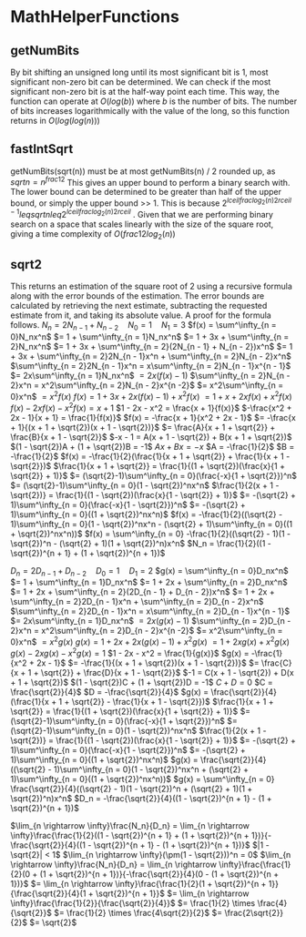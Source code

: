 # MathHelperFunctions

## getNumBits

By bit shifting an unsigned long until its most significant bit is 1, most significant non-zero bit can be determined.
We can check if the most significant non-zero bit is at the half-way point each time. This way, the function can operate at $O(log(b))$ where $b$ is the number of bits.
The number of bits increases logarithmically with the value of the long, so this function returns in $O(log(log(n)))$

## fastIntSqrt

getNumBits(sqrt(n)) must be at most getNumBits(n) / 2 rounded up, as $sqrt{n} = n^{frac{1}{2}}$ This gives an upper bound to perform a binary search with.
The lower bound can be determined to be greater than half of the upper bound, or simply the upper bound >> 1. This is because $2^{lceilfrac{log_2(n)}{2}rceil -1} leq sqrt{n} leq 2^{lceilfrac{log_2(n)}{2}rceil}$
. Given that we are performing binary search on a space that scales linearly with the size of the square root, giving a time complexity of $O(frac{1}{2}log_2(n))$

## sqrt2

This returns an estimation of the square root of 2 using a recursive formula along with the error bounds of the estimation.
The error bounds are calculated by retrieving the next estimate, subtracting the requested estimate from it, and taking its absolute value.
A proof for the formula follows.
$N_n = 2N_{n - 1} + N_{n - 2} \quad N_0 = 1 \quad N_1 = 3$ 
$f(x) = \sum^\infty_{n = 0}N_nx^n$ 
$= 1 + \sum^\infty_{n = 1}N_nx^n$ 
$= 1 + 3x + \sum^\infty_{n = 2}N_nx^n$ 
$= 1 + 3x + \sum^\infty_{n = 2}(2N_{n - 1} + N_{n - 2})x^n$ 
$= 1 + 3x + \sum^\infty_{n = 2}2N_{n - 1}x^n + \sum^\infty_{n = 2}N_{n - 2}x^n$ 
$\sum^\infty_{n = 2}2N_{n - 1}x^n = x\sum^\infty_{n = 2}N_{n - 1}x^{n - 1}$ 
$= 2x\sum^\infty_{n = 1}N_nx^n$ 
$= 2x(f(x) - 1)$ 
$\sum^\infty_{n = 2}N_{n - 2}x^n = x^2\sum^\infty_{n = 2}N_{n - 2}x^{n -2}$ 
$= x^2\sum^\infty_{n = 0}x^n$ 
$= x^2f(x)$ 
$f(x) = 1 + 3x + 2x(f(x) - 1) + x^2f(x)$ 
$= 1 + x + 2xf(x) + x^2f(x)$ 
$f(x) - 2xf(x) - x^2f(x) = x + 1$ 
$1 - 2x - x^2 = \frac{x + 1}{f(x)}$ 
$-\frac{x^2 + 2x - 1}{x + 1} = \frac{1}{f(x)}$ 
$f(x) = -\frac{x + 1}{x^2 + 2x - 1}$ 
$= -\frac{x + 1}{(x + 1 + \sqrt{2})(x + 1 - \sqrt{2})}$ 
$= \frac{A}{x + 1 + \sqrt{2}} + \frac{B}{x + 1 - \sqrt{2}}$ 
$-x - 1 = A(x + 1 - \sqrt{2}) + B(x + 1 + \sqrt{2})$ 
$(1 - \sqrt{2})A + (1 + \sqrt{2})B = -1$ 
$Ax + Bx = -x$ 
$A = -\frac{1}{2}$ 
$B = -\frac{1}{2}$ 
$f(x) = -\frac{1}{2}(\frac{1}{x + 1 + \sqrt{2}} + \frac{1}{x + 1 - \sqrt{2}})$ 
$\frac{1}{x + 1 + \sqrt{2}} = \frac{1}{(1 + \sqrt{2})(\frac{x}{1 + \sqrt{2}} + 1)}$ 
$= (\sqrt{2}-1)\sum^\infty_{n = 0}(\frac{-x}{1 + \sqrt{2}})^n$ 
$= (\sqrt{2}-1)\sum^\infty_{n = 0}(1 - \sqrt{2})^nx^n$ 
$\frac{1}{2(x + 1 - \sqrt{2})} = \frac{1}{(1 - \sqrt{2})(\frac{x}{1 - \sqrt{2}} + 1)}$ 
$= -(\sqrt{2} + 1)\sum^\infty_{n = 0}(\frac{-x}{1 - \sqrt{2}})^n$ 
$= -(\sqrt{2} + 1)\sum^\infty_{n = 0}((1 + \sqrt{2})^nx^n)$ 
$f(x) = -\frac{1}{2}((\sqrt{2} - 1)\sum^\infty_{n = 0}(1 - \sqrt{2})^nx^n - (\sqrt{2} + 1)\sum^\infty_{n = 0}((1 + \sqrt{2})^nx^n))$ 
$f(x) = \sum^\infty_{n = 0} -\frac{1}{2}((\sqrt{2} - 1)(1 - \sqrt{2})^n - (\sqrt{2} + 1)(1 + \sqrt{2})^n)x^n$ 
$N_n = \frac{1}{2}((1 - \sqrt{2})^{n + 1} + (1 + \sqrt{2})^{n + 1})$ 

$D_n = 2D_{n - 1} + D_{n - 2} \quad D_0 = 1 \quad D_1 = 2$ 
$g(x) = \sum^\infty_{n = 0}D_nx^n$ 
$= 1 + \sum^\infty_{n = 1}D_nx^n$ 
$= 1 + 2x + \sum^\infty_{n = 2}D_nx^n$ 
$= 1 + 2x + \sum^\infty_{n = 2}(2D_{n - 1} + D_{n - 2})x^n$ 
$= 1 + 2x + \sum^\infty_{n = 2}2D_{n - 1}x^n + \sum^\infty_{n = 2}D_{n - 2}x^n$ 
$\sum^\infty_{n = 2}2D_{n - 1}x^n = x\sum^\infty_{n = 2}D_{n - 1}x^{n - 1}$ 
$= 2x\sum^\infty_{n = 1}D_nx^n$ 
$= 2x(g(x) - 1)$ 
$\sum^\infty_{n = 2}D_{n - 2}x^n = x^2\sum^\infty_{n = 2}D_{n - 2}x^{n -2}$ 
$= x^2\sum^\infty_{n = 0}x^n$ 
$= x^2g(x)$ 
$g(x) = 1 + 2x + 2x(g(x) - 1) + x^2g(x)$ 
$= 1 + 2xg(x) + x^2g(x)$ 
$g(x) - 2xg(x) - x^2g(x) = 1$ 
$1 - 2x - x^2 = \frac{1}{g(x)}$ 
$g(x) = -\frac{1}{x^2 + 2x - 1}$ 
$= -\frac{1}{(x + 1 + \sqrt{2})(x + 1 - \sqrt{2})}$ 
$= \frac{C}{x + 1 + \sqrt{2}} + \frac{D}{x + 1 - \sqrt{2}}$ 
$-1 = C(x + 1 - \sqrt{2}) + D(x + 1 + \sqrt{2})$ 
$(1 - \sqrt{2})C + (1 + \sqrt{2})D = -1$ 
$C + D = 0$ 
$C = \frac{\sqrt{2}}{4}$ 
$D = -\frac{\sqrt{2}}{4}$ 
$g(x) = \frac{\sqrt{2}}{4}(\frac{1}{x + 1 + \sqrt{2}} - \frac{1}{x + 1 - \sqrt{2}})$ 
$\frac{1}{x + 1 + \sqrt{2}} = \frac{1}{(1 + \sqrt{2})(\frac{x}{1 + \sqrt{2}} + 1)}$ 
$= (\sqrt{2}-1)\sum^\infty_{n = 0}(\frac{-x}{1 + \sqrt{2}})^n$ 
$= (\sqrt{2}-1)\sum^\infty_{n = 0}(1 - \sqrt{2})^nx^n$ 
$\frac{1}{2(x + 1 - \sqrt{2})} = \frac{1}{(1 - \sqrt{2})(\frac{x}{1 - \sqrt{2}} + 1)}$ 
$= -(\sqrt{2} + 1)\sum^\infty_{n = 0}(\frac{-x}{1 - \sqrt{2}})^n$ 
$= -(\sqrt{2} + 1)\sum^\infty_{n = 0}((1 + \sqrt{2})^nx^n)$ 
$g(x) = \frac{\sqrt{2}}{4}((\sqrt{2} - 1)\sum^\infty_{n = 0}(1 - \sqrt{2})^nx^n + (\sqrt{2} + 1)\sum^\infty_{n = 0}((1 + \sqrt{2})^nx^n))$ 
$g(x) = \sum^\infty_{n = 0} \frac{\sqrt{2}}{4}((\sqrt{2} - 1)(1 - \sqrt{2})^n + (\sqrt{2} + 1)(1 + \sqrt{2})^n)x^n$ 
$D_n = -\frac{\sqrt{2}}{4}((1 - \sqrt{2})^{n + 1} - (1 + \sqrt{2})^{n + 1})$ 

$\lim_{n \rightarrow \infty}\frac{N_n}{D_n} = \lim_{n \rightarrow \infty}\frac{\frac{1}{2}((1 - \sqrt{2})^{n + 1} + (1 + \sqrt{2})^{n + 1})}{-\frac{\sqrt{2}}{4}((1 - \sqrt{2})^{n + 1} - (1 + \sqrt{2})^{n + 1})}$ 
$|1 - \sqrt{2}| < 1$ 
$\lim_{n \rightarrow \infty}(\pm(1 - \sqrt{2}))^n = 0$ 
$\lim_{n \rightarrow \infty}\frac{N_n}{D_n} = \lim_{n \rightarrow \infty}\frac{\frac{1}{2}(0 + (1 + \sqrt{2})^{n + 1})}{-\frac{\sqrt{2}}{4}(0 - (1 + \sqrt{2})^{n + 1})}$ 
$= \lim_{n \rightarrow \infty}\frac{\frac{1}{2}(1 + \sqrt{2})^{n + 1}}{\frac{\sqrt{2}}{4}(1 + \sqrt{2})^{n + 1}}$ 
$= \lim_{n \rightarrow \infty}\frac{\frac{1}{2}}{\frac{\sqrt{2}}{4}}$ 
$= \frac{1}{2} \times \frac{4}{\sqrt{2}}$ 
$= \frac{1}{2} \times \frac{4\sqrt{2}}{2}$ 
$= \frac{2\sqrt{2}}{2}$ 
$= \sqrt{2}$
